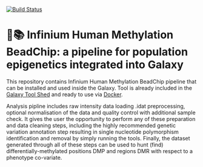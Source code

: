 [![Build Status](https://travis-ci.org/kpbioteam/ewas_galaxy.svg?branch=master)](https://travis-ci.org/kpbioteam/ewas_galaxy)


# 🔬📚 Infinium Human Methylation BeadChip: a pipeline for population epigenetics integrated into Galaxy

This repository contains Infinium Human Methylation BeadChip pipeline that can be installed and used inside the Galaxy. 
Tool is already included in the [Galaxy Tool Shed](https://toolshed.g2.bx.psu.edu/view/kpbioteam/ewastools/53aaf097238c) and ready to use via [Docker](https://galaxyproject.org/use/ewas-galaxy/).

Analysis pipline includes raw intensity data loading .idat preprocessing, optional normalisation of the data and quality control with additional sample check. It gives the user the opportunity to perform any of these preparation and data cleaning steps, including the highly recommended genetic variation annotation step resulting in single nucleotide polymorphism identification and removal by simply running the tools. Finally, the dataset generated through all of these steps can be used to hunt (find) differentially-methylated positions DMP and regions DMR with respect to a phenotype co-variate.
